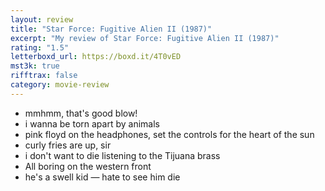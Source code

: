 ```yaml
---
layout: review
title: "Star Force: Fugitive Alien II (1987)"
excerpt: "My review of Star Force: Fugitive Alien II (1987)"
rating: "1.5"
letterboxd_url: https://boxd.it/4T0vED
mst3k: true
rifftrax: false
category: movie-review
---
```


- mmhmm, that's good blow!
- i wanna be torn apart by animals
- pink floyd on the headphones, set the controls for the heart of the sun
- curly fries are up, sir
- i don't want to die listening to the Tijuana brass
- All boring on the western front
- he's a swell kid — hate to see him die
